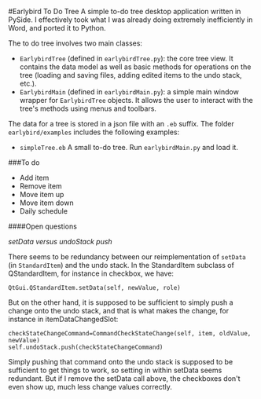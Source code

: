 #Earlybird To Do Tree
A simple to-do tree desktop application written in PySide. I effectively took what I was already doing extremely inefficiently in Word, and ported it to Python. 

The to do tree involves two main classes:
- `EarlybirdTree` (defined in `earlybirdTree.py`): the core tree view. It contains the data model as well as basic methods for operations on the tree (loading and saving files, adding edited items to the undo stack, etc.). 
- `EarlybirdMain` (defined in `earlybirdMain.py`): a simple main window wrapper for `EarlybirdTree` objects. It allows the user to interact with the tree's methods using menus and toolbars. 

The data for a tree is stored in a json file with an `.eb` suffix. The folder `earlybird/examples` includes the following examples:
- `simpleTree.eb`   A small to-do tree. Run `earlybirdMain.py` and load it.


###To do
- Add item 
- Remove item 
- Move item up
- Move item down
- Daily schedule

####Open questions

*setData versus undoStack push*

There seems to be redundancy between our reimplementation of `setData` (in `StandardItem`) and the undo stack. In the StandardItem subclass of QStandardItem, for instance in checkbox, we have: 

    QtGui.QStandardItem.setData(self, newValue, role) 
    
But on the other hand, it is supposed to be sufficient to simply push a change onto the undo stack, and that is what makes the change, for instance in itemDataChangedSlot:

    checkStateChangeCommand=CommandCheckStateChange(self, item, oldValue, newValue)
    self.undoStack.push(checkStateChangeCommand)
    
Simply pushing that command onto the undo stack is supposed to be sufficient to get things to work, so setting in within setData seems redundant. But if I remove the setData call above, the checkboxes don't even show up, much less change values correctly. 